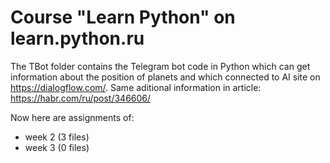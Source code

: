# Course "Learn Python" on learn.python.ru

The TBot folder contains the Telegram bot code in Python which can get information about the position of planets and which connected to AI site on https://dialogflow.com/.
Same aditional information in article: https://habr.com/ru/post/346606/

Now here are assignments of:
 - week 2 (3 files)
 - week 3 (0 files)


